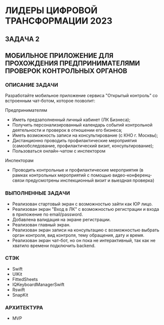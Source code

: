 # ЛИДЕРЫ ЦИФРОВОЙ ТРАНСФОРМАЦИИ 2023
## ЗАДАЧА 2
## МОБИЛЬНОЕ ПРИЛОЖЕНИЕ ДЛЯ ПРОХОЖДЕНИЯ ПРЕДПРИНИМАТЕЛЯМИ ПРОВЕРОК КОНТРОЛЬНЫХ ОРГАНОВ

### ОПИСАНИЕ ЗАДАЧИ

Разработайте мобильное приложение сервиса "Открытый контроль" со встроенным чат-ботом, которое позволит: 

Предпринимателям 
- Иметь предзаполненный личный кабинет (ЛК Бизнеса);
- Получить персонализированный календарь событий контрольной деятельности и проверок в отношении его бизнеса;
- Иметь возможность записи на консультирование (с КНО г. Москвы);
- Дистанционно проводить профилактические мероприятия (самообследование, профилактический визит, консультирование);
- Пользоваться онлайн-чатом с инспектором 

Инспекторам
- Проводить контрольные и профилактические мероприятия (в рамках контрольных мероприятий с помощью видео-конференц-связи предусмотрены инспекционный визит и выездная проверка)

### ВЫПОЛНЕННЫЕ ЗАДАЧИ

- Реализован стартовый экран с возможностью зайти как ЮР лицо.
- Реализован экран "Вход в ЛК" с возможностью регистрации и входа в приложение по email/password. 
- Добавлена валидация на экране регистрации.
- Реализован главный экран.
- Реализован экран записи на консультацию с возможностью выбрать орган контроля, вид контроля, тему обращения,
дату и время.
- Реализован экран чат-бот, но он пока не интерактивный, так как не хватило времени подключить backend.

### СТЭК

- Swift
- UIKit
- FittedSheets
- IQKeyboardManagerSwift
- Rswift
- SnapKit

### АРХИТЕКТУРА 

- MVP
